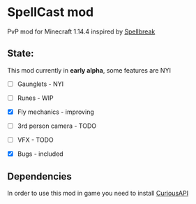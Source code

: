 # SpellCast mod
PvP mod for Minecraft 1.14.4 inspired by [Spellbreak](https://playspellbreak.com)

## State:
This mod currently in **early alpha**, some features are NYI
* [ ] Gaunglets - NYI
* [ ] Runes - WIP
* [x] Fly mechanics - improving
* [ ] 3rd person camera - TODO
* [ ] VFX - TODO
* [x] Bugs - included


## Dependencies 
In order to use this mod in game you need to install [CuriousAPI](https://www.curseforge.com/minecraft/mc-mods/curios)
